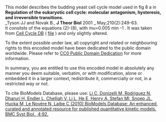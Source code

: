 

This model describes the budding yeast cell cycle model used in fig 8 a in  
**Regulation of the eukaryotic cell cycle: molecular antagonism, hysteresis, and irreversible transitions.**   
_Tyson JJ and Novak B., **J Theor Biol** 2001 _ May;210(2):249-63.  
It consitsts of the equations (2)-(8), with mu=0.005 min -1 . It was taken
from [Cell Cycle DB](http://www.itb.cnr.it/cellcycle) (
[file](http://www.itb.cnr.it/cellcycle/modelSBML_rep.php?id_model=12) ) and
only slightly altered.

  

To the extent possible under law, all copyright and related or neighbouring
rights to this encoded model have been dedicated to the public domain
worldwide. Please refer to [CC0 Public Domain
Dedication](http://creativecommons.org/publicdomain/zero/1.0/) for more
information.

In summary, you are entitled to use this encoded model in absolutely any
manner you deem suitable, verbatim, or with modification, alone or embedded it
in a larger context, redistribute it, commercially or not, in a restricted way
or not.

  

To cite BioModels Database, please use: [Li C, Donizelli M, Rodriguez N,
Dharuri H, Endler L, Chelliah V, Li L, He E, Henry A, Stefan MI, Snoep JL,
Hucka M, Le Novère N, Laibe C (2010) BioModels Database: An enhanced, curated
and annotated resource for published quantitative kinetic models. BMC Syst
Biol., 4:92.](http://www.ncbi.nlm.nih.gov/pubmed/20587024)


